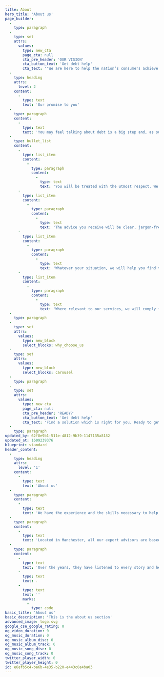 ```yaml
---
title: About
hero_title: 'About us'
page_builder:
  -
    type: paragraph
  -
    type: set
    attrs:
      values:
        type: new_cta
        page_cta: null
        cta_pre_header: 'OUR VISION'
        cta_button_text: 'Get debt help'
        cta_text: '"We are here to help the nation’s consumers achieve a better life tackling the stress of debts"'
  -
    type: heading
    attrs:
      level: 2
    content:
      -
        type: text
        text: 'Our promise to you'
  -
    type: paragraph
    content:
      -
        type: text
        text: 'You may feel talking about debt is a big step and, as such, by confiding in us we make the following promise to you:'
  -
    type: bullet_list
    content:
      -
        type: list_item
        content:
          -
            type: paragraph
            content:
              -
                type: text
                text: 'You will be treated with the utmost respect. We won’t judge you, patronise, or lecture;'
      -
        type: list_item
        content:
          -
            type: paragraph
            content:
              -
                type: text
                text: 'The advice you receive will be clear, jargon-free, and confidential;'
      -
        type: list_item
        content:
          -
            type: paragraph
            content:
              -
                type: text
                text: 'Whatever your situation, we will help you find the best solution possible;'
      -
        type: list_item
        content:
          -
            type: paragraph
            content:
              -
                type: text
                text: 'Where relevant to our services, we will comply fully with all laws, regulations, and statutory standards.'
  -
    type: paragraph
  -
    type: set
    attrs:
      values:
        type: new_block
        select_blocks: why_choose_us
  -
    type: set
    attrs:
      values:
        type: new_block
        select_blocks: carousel
  -
    type: paragraph
  -
    type: set
    attrs:
      values:
        type: new_cta
        page_cta: null
        cta_pre_header: 'READY?'
        cta_button_text: 'Get debt help'
        cta_text: 'Find a solution which is right for you. Ready to get started?'
  -
    type: paragraph
updated_by: 62f8e9b1-511e-4812-9b39-1147135a8182
updated_at: 1609239376
blueprint: standard
header_content:
  -
    type: heading
    attrs:
      level: '1'
    content:
      -
        type: text
        text: 'About us'
  -
    type: paragraph
    content:
      -
        type: text
        text: 'We have the experience and the skills necessary to help you deal with your debts. Part of a group of companies which have been operating since 2006, we speak without jargon, are open, honest and helpful.'
  -
    type: paragraph
    content:
      -
        type: text
        text: 'Located in Manchester, all our expert advisors are based in the UK and available to conduct a review of your circumstances without a prior appointment.'
  -
    type: paragraph
    content:
      -
        type: text
        text: 'Over the years, they have listened to every story and heard every situation. They realise the damage and stress which debt causes to people and want to help reduce the pressure. By getting in touch with them for a no-obligation chat about your finances, you can also start experiencing what it’s like to have relief from debt'
      -
        type: text
        text: .
      -
        type: text
        text: ''
        marks:
          -
            type: code
basic_title: 'About us'
basic_description: 'This is the about us section'
advanced_image: logo.svg
google_cse_google_rating: 0
og_video_duration: 0
og_music_duration: 0
og_music_album_disc: 0
og_music_album_track: 0
og_music_song_disc: 0
og_music_song_track: 0
twitter_player_width: 0
twitter_player_height: 0
id: e6efb5c4-ba6b-4e35-b220-e443c0e4ba03
---
```

